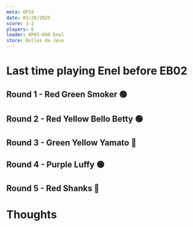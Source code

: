 ```yaml
---
meta: OP10
date: 03/28/2025
score: 3-2
players: 6
leader: OP05-098 Enel
store: Bulles de Jeux
---
```


# Last time playing Enel before EB02

## Round 1 - Red Green Smoker 🟢

## Round 2 - Red Yellow Bello Betty 🟢

## Round 3 - Green Yellow Yamato 🔴

## Round 4 - Purple Luffy 🟢

## Round 5 - Red Shanks 🔴

# Thoughts
